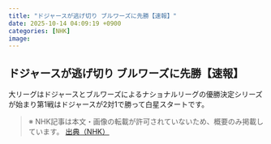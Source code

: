 ```yaml
---
title: "ドジャースが逃げ切り ブルワーズに先勝【速報】"
date: 2025-10-14 04:09:19 +0900
categories: [NHK]
image: 
---
```

## ドジャースが逃げ切り ブルワーズに先勝【速報】

大リーグはドジャースとブルワーズによるナショナルリーグの優勝決定シリーズが始まり第1戦はドジャースが2対1で勝って白星スタートです。

> ※ NHK記事は本文・画像の転載が許可されていないため、概要のみ掲載しています。
[出典（NHK）](http://www3.nhk.or.jp/news/html/20251014/k10014948681000.html)
